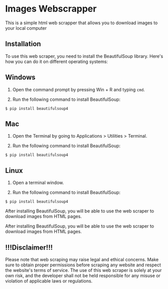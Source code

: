 
# Images Webscrapper
This is a simple html web scrapper that allows you to download images to your local computer

## Installation

To use this web scraper, you need to install the BeautifulSoup library. Here's how you can do it on different operating systems:

## Windows
1. Open the command prompt by pressing Win + R and typing `cmd`.

2. Run the following command to install BeautifulSoup:
``` 
$ pip install beautifulsoup4
```

## Mac
1. Open the Terminal by going to Applications > Utilities > Terminal.

2. Run the following command to install BeautifulSoup:
``` 
$ pip install beautifulsoup4
```

## Linux
1. Open a terminal window.

2. Run the following command to install BeautifulSoup:
``` 
$ pip install beautifulsoup4
```
After installing BeautifulSoup, you will be able to use the web scraper to download images from HTML pages.


After installing BeautifulSoup, you will be able to use the web scraper to download images from HTML pages.

## !!!Disclaimer!!!

Please note that web scraping may raise legal and ethical concerns. Make sure to obtain proper permissions before scraping any website and respect the website's terms of service. The use of this web scraper is solely at your own risk, and the developer shall not be held responsible for any misuse or violation of applicable laws or regulations.

